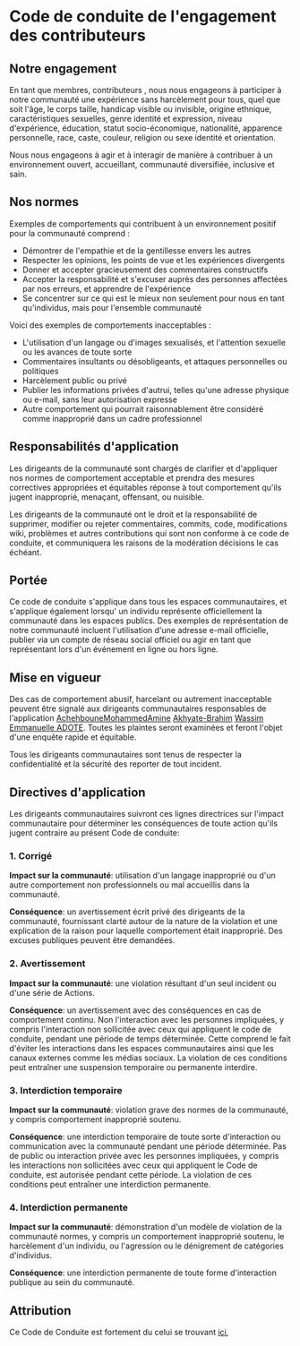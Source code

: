 # Code de conduite de l'engagement des contributeurs

## Notre engagement

En tant que membres, contributeurs , nous nous engageons à participer à notre
communauté une expérience sans harcèlement pour tous, quel que soit l'âge, le corps
taille, handicap visible ou invisible, origine ethnique, caractéristiques sexuelles, genre
identité et expression, niveau d'expérience, éducation, statut socio-économique,
nationalité, apparence personnelle, race, caste, couleur, religion ou sexe
identité et orientation.

Nous nous engageons à agir et à interagir de manière à contribuer à un environnement ouvert, accueillant,
communauté diversifiée, inclusive et sain.

## Nos normes

Exemples de comportements qui contribuent à un environnement positif pour la communauté
comprend :

* Démontrer de l'empathie et de la gentillesse envers les autres
* Respecter les opinions, les points de vue et les expériences divergents
* Donner et accepter gracieusement des commentaires constructifs
* Accepter la responsabilité et s'excuser auprès des personnes affectées par nos erreurs,
  et apprendre de l'expérience
* Se concentrer sur ce qui est le mieux non seulement pour nous en tant qu'individus, mais pour l'ensemble
  communauté

Voici des exemples de comportements inacceptables :

* L'utilisation d'un langage ou d'images sexualisés, et l'attention sexuelle ou les avances de
  toute sorte
* Commentaires insultants ou désobligeants, et attaques personnelles ou politiques
* Harcèlement public ou privé
* Publier les informations privées d'autrui, telles qu'une adresse physique ou e-mail,
  sans leur autorisation expresse
* Autre comportement qui pourrait raisonnablement être considéré comme inapproprié dans un
  cadre professionnel

## Responsabilités d'application

Les dirigeants de la communauté sont chargés de clarifier et d'appliquer nos normes de
comportement acceptable et prendra des mesures correctives appropriées et équitables
réponse à tout comportement qu'ils jugent inapproprié, menaçant, offensant,
ou nuisible.

Les dirigeants de la communauté ont le droit et la responsabilité de supprimer, modifier ou rejeter
commentaires, commits, code, modifications wiki, problèmes et autres contributions qui sont
non conforme à ce code de conduite, et communiquera les raisons de la modération
décisions le cas échéant.

## Portée

Ce code de conduite s'applique dans tous les espaces communautaires, et s'applique également lorsqu'
un individu représente officiellement la communauté dans les espaces publics.
Des exemples de représentation de notre communauté incluent l'utilisation d'une adresse e-mail officielle,
publier via un compte de réseau social officiel ou agir en tant que
représentant lors d'un événement en ligne ou hors ligne.

## Mise en vigueur

Des cas de comportement abusif, harcelant ou autrement inacceptable peuvent être
signalé aux dirigeants communautaires responsables de l'application
[AchehbouneMohammedAmine](https://github.com/AchehbouneMohammedAmine) [Akhyate-Brahim](https://github.com/Akhyate-Brahim)  [Wassim](https://github.com/Akhyate-Brahim) [Emmanuelle ADOTE](https://github.com/EmmanuelleAD).
Toutes les plaintes seront examinées et feront l'objet d'une enquête rapide et équitable.

Tous les dirigeants communautaires sont tenus de respecter la confidentialité et la sécurité des
reporter de tout incident.

## Directives d'application

Les dirigeants communautaires suivront ces lignes directrices sur l'impact communautaire pour déterminer
les conséquences de toute action qu'ils jugent contraire au présent Code de conduite:

### 1. Corrigé

**Impact sur la communauté**: utilisation d'un langage inapproprié ou d'un autre comportement
non professionnels ou mal accueillis dans la communauté.

**Conséquence**: un avertissement écrit privé des dirigeants de la communauté, fournissant
clarté autour de la nature de la violation et une explication de la raison pour laquelle
comportement était inapproprié. Des excuses publiques peuvent être demandées.

### 2. Avertissement

**Impact sur la communauté**: une violation résultant d'un seul incident ou d'une série de
Actions.

**Conséquence**: un avertissement avec des conséquences en cas de comportement continu. Non
l'interaction avec les personnes impliquées, y compris l'interaction non sollicitée avec
ceux qui appliquent le code de conduite, pendant une période de temps déterminée. Cette
comprend le fait d'éviter les interactions dans les espaces communautaires ainsi que les canaux externes
comme les médias sociaux. La violation de ces conditions peut entraîner une suspension temporaire ou permanente
interdire.

### 3. Interdiction temporaire

**Impact sur la communauté**: violation grave des normes de la communauté, y compris
comportement inapproprié soutenu.

**Conséquence**: une interdiction temporaire de toute sorte d'interaction ou
communication avec la communauté pendant une période déterminée. Pas de public ou
interaction privée avec les personnes impliquées, y compris les interactions non sollicitées
avec ceux qui appliquent le Code de conduite, est autorisée pendant cette période.
La violation de ces conditions peut entraîner une interdiction permanente.

### 4. Interdiction permanente

**Impact sur la communauté**: démonstration d'un modèle de violation de la communauté
normes, y compris un comportement inapproprié soutenu, le harcèlement d'un
individu, ou l'agression ou le dénigrement de catégories d'individus.

**Conséquence**: une interdiction permanente de toute forme d'interaction publique au sein du
communauté.

## Attribution

Ce Code de Conduite est fortement du celui se trouvant [ici](https://github.com/betagouv/dossiersco/blob/master/CODE_OF_CONDUCT.md),
